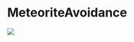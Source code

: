 # MeteoriteAvoidance
 
<img src="https://github.com/wlgns5518/MeteoriteAvoidance/assets/128718414/b9fc04d5-b887-43e5-8221-688a1a2ede88">
